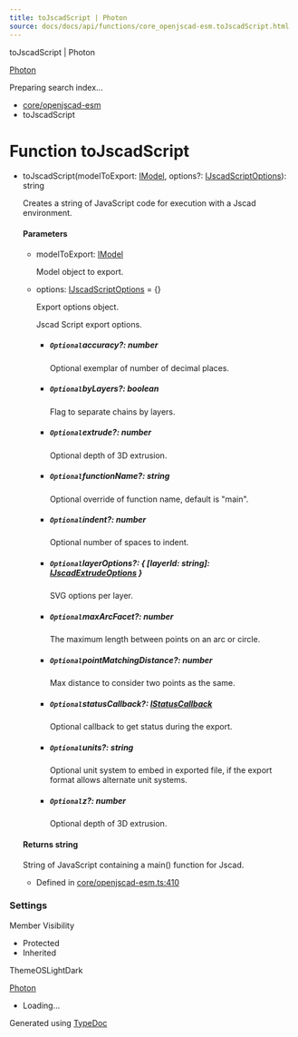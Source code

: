 ```yaml
---
title: toJscadScript | Photon
source: docs/docs/api/functions/core_openjscad-esm.toJscadScript.html
---
```


toJscadScript | Photon

[Photon](../index.md)




Preparing search index...

* [core/openjscad-esm](../modules/core_openjscad-esm.md)
* toJscadScript

# Function toJscadScript

* toJscadScript(modelToExport: [IModel](../interfaces/core_schema.IModel.md), options?: [IJscadScriptOptions](../interfaces/core_openjscad-esm.IJscadScriptOptions.md)): string

  Creates a string of JavaScript code for execution with a Jscad environment.

  #### Parameters

  + modelToExport: [IModel](../interfaces/core_schema.IModel.md)

    Model object to export.
  + options: [IJscadScriptOptions](../interfaces/core_openjscad-esm.IJscadScriptOptions.md) = {}

    Export options object.

    Jscad Script export options.

    - ##### `Optional`accuracy?: number

      Optional exemplar of number of decimal places.
    - ##### `Optional`byLayers?: boolean

      Flag to separate chains by layers.
    - ##### `Optional`extrude?: number

      Optional depth of 3D extrusion.
    - ##### `Optional`functionName?: string

      Optional override of function name, default is "main".
    - ##### `Optional`indent?: number

      Optional number of spaces to indent.
    - ##### `Optional`layerOptions?: { [layerId: string]: [IJscadExtrudeOptions](../interfaces/core_openjscad-esm.IJscadExtrudeOptions.md) }

      SVG options per layer.
    - ##### `Optional`maxArcFacet?: number

      The maximum length between points on an arc or circle.
    - ##### `Optional`pointMatchingDistance?: number

      Max distance to consider two points as the same.
    - ##### `Optional`statusCallback?: [IStatusCallback](../interfaces/core_openjscad-esm.IStatusCallback.md)

      Optional callback to get status during the export.
    - ##### `Optional`units?: string

      Optional unit system to embed in exported file, if the export format allows alternate unit systems.
    - ##### `Optional`z?: number

      Optional depth of 3D extrusion.

  #### Returns string

  String of JavaScript containing a main() function for Jscad.

  + Defined in [core/openjscad-esm.ts:410](https://github.com/mwhite454/photon/blob/main/packages/photon/src/core/openjscad-esm.ts#L410)

### Settings

Member Visibility

* Protected
* Inherited

ThemeOSLightDark

[Photon](../index.md)

* Loading...

Generated using [TypeDoc](https://typedoc.org/)
